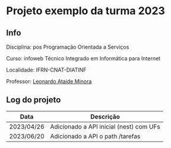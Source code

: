 # Projeto exemplo da turma 2023

## Info
Disciplina: pos Programação Orientada a Serviços

Curso: infoweb Técnico Integrado em Informática para Internet

Localidade: IFRN-CNAT-DIATINF

Professor: [Leonardo Ataide Minora](https://github.com/leonardo-minora)

## Log do projeto
| Data       | Descrição                               |
| ---------- | --------------------------------------- |
| 2023/04/26 | Adicionado a API inicial (nest) com UFs |
| 2023/06/20 | Adicionado a API o path /tarefas        |

